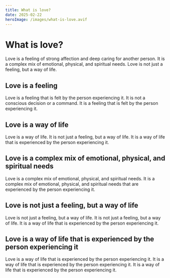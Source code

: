 ```yaml
---
title: What is love?
date: 2025-02-22
heroImage: /images/what-is-love.avif
---
```


# What is love?

Love is a feeling of strong affection and deep caring for another person. It is a complex mix of emotional, physical, and spiritual needs. Love is not just a feeling, but a way of life.

## Love is a feeling

Love is a feeling that is felt by the person experiencing it. It is not a conscious decision or a command. It is a feeling that is felt by the person experiencing it.

## Love is a way of life

Love is a way of life. It is not just a feeling, but a way of life. It is a way of life that is experienced by the person experiencing it.

## Love is a complex mix of emotional, physical, and spiritual needs

Love is a complex mix of emotional, physical, and spiritual needs. It is a complex mix of emotional, physical, and spiritual needs that are experienced by the person experiencing it.

## Love is not just a feeling, but a way of life

Love is not just a feeling, but a way of life. It is not just a feeling, but a way of life. It is a way of life that is experienced by the person experiencing it.

## Love is a way of life that is experienced by the person experiencing it

Love is a way of life that is experienced by the person experiencing it. It is a way of life that is experienced by the person experiencing it. It is a way of life that is experienced by the person experiencing it.
